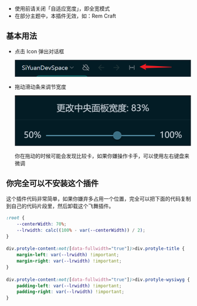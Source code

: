 
- 使用前请关闭「自适应宽度」，即全宽模式
- 在部分主题中，本插件无效，如：Rem Craft

## 基本用法



- 点击 Icon 弹出对话框

  ![](asset/Icon.png)

- 拖动滑动条来调节宽度

  ![](asset/dialog.png)

  你在拖动的时候可能会发现比较卡，如果你嫌操作卡手，可以使用左右键盘来微调

## 你完全可以不安装这个插件

这个插件代码非常简单，如果你嫌弃多占用一个位置，完全可以把下面的代码复制到自己的代码片段里，然后卸载这个飞舞插件。

```css
:root {
    --centerWidth: 70%;
    --lrwidth: calc((100% - var(--centerWidth)) / 2);
}

div.protyle-content:not([data-fullwidth="true"])>div.protyle-title {
    margin-left: var(--lrwidth) !important;
    margin-right: var(--lrwidth) !important;
}

div.protyle-content:not([data-fullwidth="true"])>div.protyle-wysiwyg {
    padding-left: var(--lrwidth) !important;
    padding-right: var(--lrwidth) !important;
}
```
